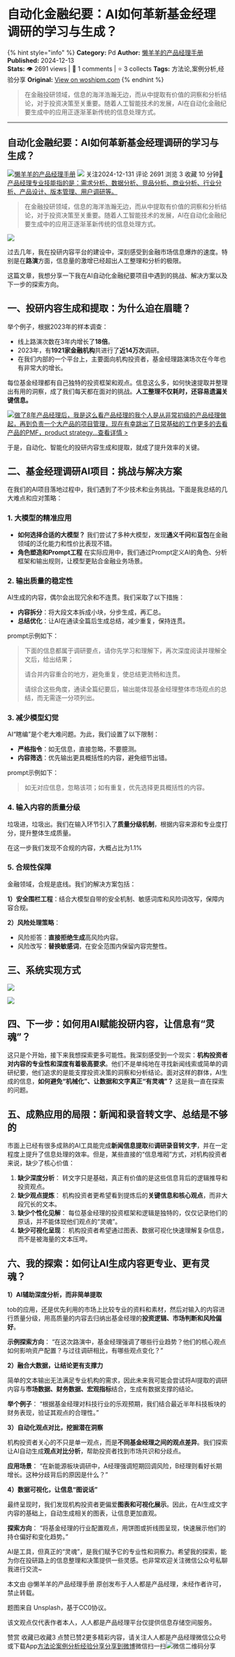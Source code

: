 # 自动化金融纪要：AI如何革新基金经理调研的学习与生成？
{% hint style="info" %}
**Category:** Pd
**Author:** [懒羊羊的产品经理手册](https://www.woshipm.com/u/1082904)
**Published:** 2024-12-13  
**Stats:** 👁️ 2691 views | 💬 1 comments | ⭐ 3 collects
**Tags:** 方法论,案例分析,经验分享
**Original:** [View on woshipm.com](https://www.woshipm.com/pd/6024183.html)
{% endhint %}
> 在金融投研领域，信息的海洋浩瀚无边，而从中提取有价值的洞察和分析结论，对于投资决策至关重要。随着人工智能技术的发展，AI在自动化金融纪要生成中的应用正逐渐革新传统的信息处理方式。

---

## 自动化金融纪要：AI如何革新基金经理调研的学习与生成？

[![](https://static.woshipm.com/view/woshipm_api_def_20240331173347_5366.png?imageView2/1/w/72/h/72/q/100)](https://www.woshipm.com/u/1082904)[懒羊羊的产品经理手册](https://www.woshipm.com/u/1082904) ![](https://static.woshipm.com/tag/1101_1@2x.png) 关注2024-12-131 评论 2691 浏览 3 收藏 10 分钟[🔗 产品经理专业技能指的是：需求分析、数据分析、竞品分析、商业分析、行业分析、产品设计、版本管理、用户调研等。](https://ke.qidianla.com/courses/90pm)

> 在金融投研领域，信息的海洋浩瀚无边，而从中提取有价值的洞察和分析结论，对于投资决策至关重要。随着人工智能技术的发展，AI在自动化金融纪要生成中的应用正逐渐革新传统的信息处理方式。

![](https://image.woshipm.com/2023/04/13/60ef84e2-d9de-11ed-8440-00163e0b5ff3.jpg)

过去几年，我在投研内容平台的建设中，深刻感受到金融市场信息爆炸的速度。特别是在**路演**方面，信息量的激增已经超出人工整理和分析的极限。

这篇文章，我想分享一下我在AI自动化金融纪要项目中遇到的挑战、解决方案以及下一步的探索方向。

## 一、投研内容生成和提取：为什么迫在眉睫？

举个例子，根据2023年的样本调查：

*   线上路演次数在3年内增长了**18倍**。
*   2023年，有**1921家金融机构**共进行了**近14万次**调研。
*   在我们内部的一个平台上，主要面向机构投资者，基金经理路演场次在今年也有非常大的增长。

每位基金经理都有自己独特的投资框架和观点。信息这么多，如何快速提取并整理出有用的洞察，成了我们每天都在面对的挑战。**人工整理不仅耗时，还容易遗漏关键信息。**

[![](https://image.woshipm.com/2023/08/02/bf59b8ba-30e4-11ee-88e7-00163e0b5ff3.png)做了8年产品经理后，我是这么看产品经理的我个人是从非常初级的产品经理做起，再到负责一个大产品的项目管理，现在有幸跳出了日常基础的工作更多的去看产品的PMF，product strategy...查看详情 >](https://ke.qidianla.com/courses/bcpm)

于是，自动化、智能化的投研内容生成和提取，就成了提升效率的关键。

## 二、基金经理调研AI项目：挑战与解决方案

在我们的AI项目落地过程中，我们遇到了不少技术和业务挑战。下面是我总结的几大难点和应对策略：

### 1\. 大模型的精准应用

*   **如何选择合适的大模型？** 我们尝试了多种大模型，发现**通义千问**和**豆包**在金融领域的泛化能力和性价比表现不错。
*   **角色塑造和Prompt工程** 在实际应用中，我们通过Prompt定义AI的角色、分析框架和输出规则，让模型更贴合金融业务场景。

### 2\. 输出质量的稳定性

AI生成的内容，偶尔会出现冗余和不连贯。我们采取了以下措施：

*   **内容拆分**：将大段文本拆成小块，分步生成，再汇总。
*   **总结优化**：让AI在通读全篇后生成总结，减少重复，保持连贯。

prompt示例如下：

> 下面的信息都属于调研要点，请你先学习和理解下，再次深度阅读并理解全文后，给出结果；
> 
> 请合并内容重合的地方，避免重复，使总结更流畅和连贯。
> 
> 请综合这些角度，通读全篇纪要后，输出能体现基金经理整体市场观点的总结，而无需逐一分项列出。

### 3\. 减少模型幻觉

AI“瞎编”是个老大难问题。为此，我们设置了以下限制：

*   **严格指令**：如无信息，直接忽略，不要臆测。
*   **内容筛选**：优先输出更具概括性的内容，避免细节出错。

prompt示例如下：

> 如无对应信息，忽略该项；如有重复，优先选择更具概括性的内容。

### 4\. 输入内容的质量分级

垃圾进，垃圾出。我们在输入环节引入了**质量分级机制**，根据内容来源和专业度打分，提升整体生成质量。

在这一步我们发现不合规的内容，大概占比为1.1%

### 5\. 合规性保障

金融领域，合规是底线。我们的解决方案包括：

**1）安全围栏工程**：结合大模型自带的安全机制、敏感词库和风险词改写，保障内容合规。

**2）风险处理策略**：

*   风险拒答：**直接拒绝生成**高风险内容。
*   风险改写：**替换敏感词**，在安全范围内保留内容完整性。

## 三、系统实现方式

![](https://image.woshipm.com/2024/12/12/409ffabc-b85f-11ef-abf9-00163e1bca14.png)

![](https://image.woshipm.com/2024/12/12/3e4533cc-b85f-11ef-abf9-00163e1bca14.png)

## 四、下一步：如何用AI赋能投研内容，让信息有“灵魂”？

这只是个开始，接下来我想探索更多可能性。我深刻感受到一个现实：**机构投资者对内容的专业性和深度有着极高要求**。他们不是单纯地在寻找新闻线索或简单的调研纪要，他们追求的是能支撑投资决策的洞察和分析结论。面对这样的群体，AI生成的信息，**如何避免“机械化”、让数据和文字真正“有灵魂”？** 这是我一直在探索的问题。

## 五、成熟应用的局限：新闻和录音转文字、总结是不够的

市面上已经有很多成熟的AI工具能完成**新闻信息提取**和**调研录音转文字**，并在一定程度上提升了信息处理的效率。但是，某些直接的“信息堆砌”方式，对机构投资者来说，缺少了核心价值：

1.  **缺少深度分析**： 转文字只是基础，真正有价值的是这些信息背后的逻辑推导和投资观点。
2.  **缺少观点提炼**： 机构投资者更希望看到提炼后的**关键信息和核心观点**，而非大段冗长的文本。
3.  **缺少个性化见解**： 每位基金经理的投资框架和逻辑是独特的，仅仅记录他们的原话，并不能体现他们观点的“灵魂”。
4.  **缺少可视化呈现**： 机构投资者希望通过图表、数据可视化快速理解复杂信息，而不是被海量的文本压垮。

## 六、我的探索：如何让AI生成内容更专业、更有灵魂？

**1）AI辅助深度分析，而非简单提取**

tob的应用，还是优先利用的市场上比较专业的资料和素材，然后对输入的内容进行质量分级，用高质量的内容去归纳出基金经理的**投资逻辑、市场判断和风险偏好**。

**示例探索方向**： “在这次路演中，基金经理强调了哪些行业趋势？他们的核心观点如何影响资产配置？与过往调研相比，有哪些观点变化？”

**2）融合大数据，让结论更有支撑力**

简单的文本输出无法满足专业机构的需求，因此未来我可能会尝试将AI提取的调研内容与**市场数据、财务数据、宏观指标**结合，生成有数据支撑的结论。

**举个例子**： “根据基金经理对科技行业的乐观预期，我们结合最近半年科技板块的财务表现，验证其观点的合理性。”

**3）自动化观点对比，挖掘潜在洞察**

机构投资者关心的不只是单一观点，而是**不同基金经理之间的观点差异**。我们探索让AI自动生成**观点对比分析**，帮助投资者找到市场共识和分歧点。

**应用场景**： “在新能源板块调研中，A经理强调短期回调风险，B经理则看好长期增长。这种分歧背后的原因是什么？”

**4）数据可视化，让信息“图说话”**

最终呈现时，我们发现机构投资者更偏爱**图表和可视化展示**。因此，在AI生成文字内容的基础上，自动生成相关的图表，让信息更加直观。

**探索方向**： “将基金经理的行业配置观点，用饼图或折线图呈现，快速展示他们的持仓偏好和变化趋势。”

AI是工具，但真正的“灵魂”，是我们赋予它的专业性和洞察力。希望我的探索，能为你在投研路上的信息整理和决策提供一些灵感。也非常欢迎关注微信公众号私聊我进行交流~

本文由 @懒羊羊的产品经理手册 原创发布于人人都是产品经理，未经作者许可，禁止转载。

题图来自 Unsplash，基于CC0协议。

该文观点仅代表作者本人，人人都是产品经理平台仅提供信息存储空间服务。

赞赏 收藏已收藏3 点赞已赞2更多精彩内容，请关注人人都是产品经理微信公众号或下载App[方法论](https://www.woshipm.com/tag/%e6%96%b9%e6%b3%95%e8%ae%ba)[案例分析](https://www.woshipm.com/tag/%e6%a1%88%e4%be%8b%e5%88%86%e6%9e%90)[经验分享](https://www.woshipm.com/tag/%e7%bb%8f%e9%aa%8c%e5%88%86%e4%ba%ab)[分享到微博](https://service.weibo.com/share/share.php?appkey=2775287854&title=自动化金融纪要：AI如何革新基金经理调研的学习与生成？&url=https://www.woshipm.com/pd/6024183.html&pic=https://image.woshipm.com/2023/04/13/60ef84e2-d9de-11ed-8440-00163e0b5ff3.jpg)微信扫一扫![微信二维码](https://api.pwmqr.com/qrcode/create/?url=https://www.woshipm.com/pd/6024183.html)分享